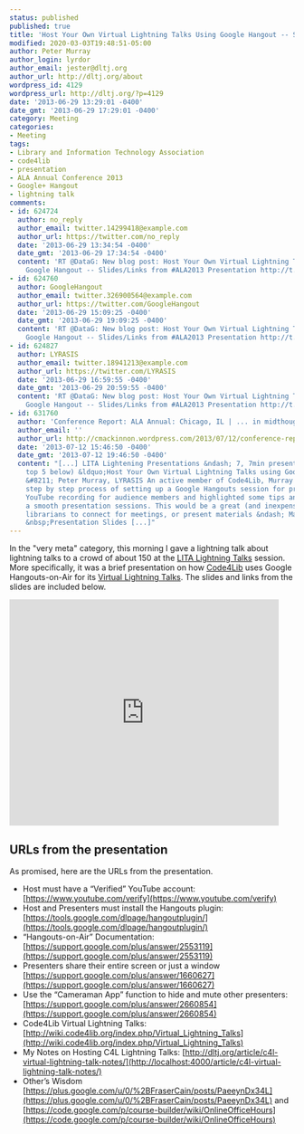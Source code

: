 ```yaml
---
status: published
published: true
title: 'Host Your Own Virtual Lightning Talks Using Google Hangout -- Slides and Links from ALA2013 Presentation'
modified: 2020-03-03T19:48:51-05:00
author: Peter Murray
author_login: lyrdor
author_email: jester@dltj.org
author_url: http://dltj.org/about
wordpress_id: 4129
wordpress_url: http://dltj.org/?p=4129
date: '2013-06-29 13:29:01 -0400'
date_gmt: '2013-06-29 17:29:01 -0400'
category: Meeting
categories:
- Meeting
tags:
- Library and Information Technology Association
- code4lib
- presentation
- ALA Annual Conference 2013
- Google+ Hangout
- lightning talk
comments:
- id: 624724
  author: no_reply
  author_email: twitter.14299418@example.com
  author_url: https://twitter.com/no_reply
  date: '2013-06-29 13:34:54 -0400'
  date_gmt: '2013-06-29 17:34:54 -0400'
  content: 'RT @DataG: New blog post: Host Your Own Virtual Lightning Talks Using
    Google Hangout -- Slides/Links from #ALA2013 Presentation http://t.co&hellip;'
- id: 624760
  author: GoogleHangout
  author_email: twitter.326900564@example.com
  author_url: https://twitter.com/GoogleHangout
  date: '2013-06-29 15:09:25 -0400'
  date_gmt: '2013-06-29 19:09:25 -0400'
  content: 'RT @DataG: New blog post: Host Your Own Virtual Lightning Talks Using
    Google Hangout -- Slides/Links from #ALA2013 Presentation http://t.co&hellip;'
- id: 624827
  author: LYRASIS
  author_email: twitter.18941213@example.com
  author_url: https://twitter.com/LYRASIS
  date: '2013-06-29 16:59:55 -0400'
  date_gmt: '2013-06-29 20:59:55 -0400'
  content: 'RT @DataG: New blog post: Host Your Own Virtual Lightning Talks Using
    Google Hangout -- Slides/Links from #ALA2013 Presentation http://t.co&hellip;'
- id: 631760
  author: 'Conference Report: ALA Annual: Chicago, IL | ... in midthought...'
  author_email: ''
  author_url: http://cmackinnon.wordpress.com/2013/07/12/conference-report-ala-annual-chicago-il/
  date: '2013-07-12 15:46:50 -0400'
  date_gmt: '2013-07-12 19:46:50 -0400'
  content: "[...] LITA Lightening Presentations &ndash; 7, 7min presentations (my
    top 5 below) &ldquo;Host Your Own Virtual Lightning Talks using Google Hangout.&rdquo;
    &#8211; Peter Murray, LYRASIS An active member of Code4Lib, Murray laid out the
    step by step process of setting up a Google Hangouts session for presenters and
    YouTube recording for audience members and highlighted some tips and tricks for
    a smooth presentation sessions. This would be a great (and inexpensive) way for
    librarians to connect for meetings, or present materials &ndash; Maybe OA week?
    &nbsp;Presentation Slides [...]"
---
```

In the "very meta" category, this morning I gave a lightning talk about lightning talks to a crowd of about 150 at the [LITA Lightning Talks](http://litablog.org/2013/06/lita-lightning-rounds-at-ala-annual/) session. 
More specifically, it was a brief presentation on how [Code4Lib](http://www.code4lib.org/) uses Google Hangouts-on-Air for its [Virtual Lightning Talks](http://wiki.code4lib.org/index.php/Virtual_Lightning_Talks). 
The slides and links from the slides are included below.

<iframe src="https://www.slideshare.net/slideshow/embed_code/23663886" width="476" height="400" frameborder="0" marginwidth="0" marginheight="0" scrolling="no"></iframe>

## URLs from the presentation

As promised, here are the URLs from the presentation.

* Host must have a “Verified” YouTube account: [https://www.youtube.com/verify](https://www.youtube.com/verify)
* Host and Presenters must install the Hangouts plugin: [https://tools.google.com/dlpage/hangoutplugin/](https://tools.google.com/dlpage/hangoutplugin/)
* “Hangouts-on-Air” Documentation: [https://support.google.com/plus/answer/2553119](https://support.google.com/plus/answer/2553119)
* Presenters share their entire screen or just a window [https://support.google.com/plus/answer/1660627](https://support.google.com/plus/answer/1660627)
* Use the “Cameraman App” function to hide and mute other presenters: [https://support.google.com/plus/answer/2660854](https://support.google.com/plus/answer/2660854)
* Code4Lib Virtual Lightning Talks: [http://wiki.code4lib.org/index.php/Virtual_Lightning_Talks](http://wiki.code4lib.org/index.php/Virtual_Lightning_Talks)
* My Notes on Hosting C4L Lightning Talks: [http://dltj.org/article/c4l-virtual-lightning-talk-notes/](http://localhost:4000/article/c4l-virtual-lightning-talk-notes/)
* Other’s Wisdom [https://plus.google.com/u/0/%2BFraserCain/posts/PaeeynDx34L](https://plus.google.com/u/0/%2BFraserCain/posts/PaeeynDx34L) and [https://code.google.com/p/course-builder/wiki/OnlineOfficeHours](https://code.google.com/p/course-builder/wiki/OnlineOfficeHours)
